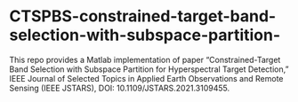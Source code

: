 # CTSPBS-constrained-target-band-selection-with-subspace-partition-
This repo provides a Matlab implementation of paper “Constrained-Target Band Selection with Subspace Partition for Hyperspectral Target Detection,” IEEE Journal of Selected Topics in Applied Earth Observations and Remote Sensing (IEEE JSTARS), DOI: 10.1109/JSTARS.2021.3109455.
